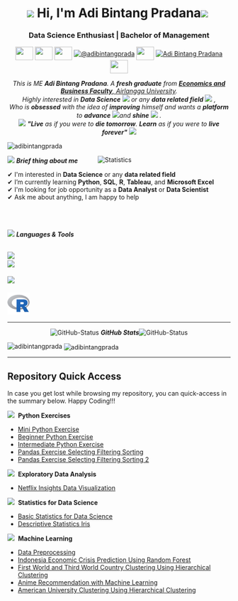 <h1 align="center"><img src="https://media.giphy.com/media/ObNTw8Uzwy6KQ/giphy.gif" width="30px">&nbsp;Hi, I'm Adi Bintang Pradana<img src="https://media.giphy.com/media/ObNTw8Uzwy6KQ/giphy.gif" width="30px">&nbsp;</h1>
<h3 align="center">Data Science Enthusiast | Bachelor of Management</h3>
<p align="center">
<a href="https://www.linkedin.com/in/adibintangpradana/" target="blank"><img align="center" src="https://cdn.jsdelivr.net/npm/simple-icons@3.0.1/icons/linkedin.svg" height="30" width="40" /></a>
<a href="https://www.kaggle.com/adibintangpradana" target="blank"><img align="center" src="https://cdn.jsdelivr.net/npm/simple-icons@3.0.1/icons/kaggle.svg" height="30" width="40" /></a>
<a href="https://public.tableau.com/profile/adi.bintang.pradana#!/" target="blank"><img align="center" src="https://cdn.jsdelivr.net/npm/simple-icons@3.0.1/icons/tableau.svg" height="30" width="40" /></a>
<a href="https://www.hackerrank.com/adibintangprada" target="blank"><img align="center" src="https://cdn.jsdelivr.net/npm/simple-icons@3.0.1/icons/hackerrank.svg" alt="@adibintangprada" height="30" width="40" /></a>
<a href = "mailto: adibintangprada@gmail.com"><img align="center" src="https://simpleicons.org/icons/gmail.svg" height="30" width="40" /></a>
<a href="https://www.facebook.com/adibintangprada/" target="blank"><img align="center" src="https://cdn.jsdelivr.net/npm/simple-icons@3.0.1/icons/facebook.svg" alt="Adi Bintang Pradana" height="30" width="40" /></a>
<a href="https://www.instagram.com/adibintangpr/" target="blank"><img align="center" src="https://cdn.jsdelivr.net/npm/simple-icons@3.0.1/icons/instagram.svg" height="30" width="40" /></a>
</p>
</p>


<p align="center">
  <em>
    This is ME <b>Adi Bintang Pradana</b>. A <b>fresh graduate</b> from <a href="https://feb.unair.ac.id/"> <b>Economics and Business Faculty</b>, Airlangga University</a>. <br>
    Highly interested in <b>Data Science</b> <img src="https://media.giphy.com/media/MXoyvLVaXqYbi6KUhu/giphy.gif" width="36px"> or any <b>data related field</b>&nbsp;<img src="https://media.giphy.com/media/jUQHpQ3UjFBfRlQekP/giphy.gif" width="36px">&nbsp,<br>Who is <b>obsessed</b>
    with the idea of <b>improving</b> himself and wants a <b>platform</b> to 
    <b>advance</b> <img src="https://media.giphy.com/media/Y3qee7w5H3ViGGBImG/giphy.gif" width="35px">and 
    <b>shine</b> <img src="https://media.giphy.com/media/BWnLlboKqLkrgak92N/giphy.gif" width="35px">&nbsp.
  </em> 
  <br>
  <img src="https://media.giphy.com/media/OPdMI5ZpUdKDu/giphy.gif" width="50" /> <i><b>"Live</b> as if you were to <b>die tomorrow</b>. <b>Learn</b> as if you were to <b>live forever"</b></i> <img src="https://media.giphy.com/media/OPdMI5ZpUdKDu/giphy.gif" width="50" />
</p>

<p align="left"> <img src="https://komarev.com/ghpvc/?username=adibintangprada&label=Profile%20views&color=0e75b6&style=flat" alt="adibintangprada" /> </p>
<img align="right" width="300px" alt="Statistics" src="https://media.giphy.com/media/jps5mZxgcSh7milovx/giphy.gif" />

<img src="https://media.giphy.com/media/ObNTw8Uzwy6KQ/giphy.gif" width="30px">&nbsp;***Brief thing about me***

✔ I'm interested in **Data Science** or any **data related field**<br>
✔ I’m currently learning **Python**, **SQL**, **R**, **Tableau**, and **Microsoft Excel**<br>
✔ I'm looking for job opportunity as a **Data Analyst** or **Data Scientist**<br>
✔ Ask me about anything, I am happy to help<br><br><br><br>


<img src="https://media.giphy.com/media/a2AIeCFeYFUTMj8scI/giphy.gif" width="30px">&nbsp;***Languages & Tools***
<p align="left">
  
  <code> <img height="50" src="https://github.com/uannabi/-/blob/master/resource/python-icon.svg"></code> 
  <code> <img height="50" src="https://github.com/uannabi/-/blob/master/resource/jp.svg"> </code>
  <code> <img height="50" src="https://github.com/uannabi/-/blob/master/resource/other/mysql-ar21.svg"> </code>
  <code> <img height="50" src="https://github.com/devicons/devicon/blob/master/icons/r/r-original.svg"> </code>
  <hr>
  <p align="center">
 <img src="https://media.giphy.com/media/uhWLu2lsU0rfLiwYlI/giphy.gif" width="30px" alt="GitHub-Status"/>&nbsp;<i><b>GitHub Stats</b></i><img src="https://media.giphy.com/media/uhWLu2lsU0rfLiwYlI/giphy.gif" width="30px" alt="GitHub-Status"/></p>
<p><img align="left" src="https://github-readme-stats.vercel.app/api/top-langs?username=adibintangprada&show_icons=true&locale=en&layout=compact" alt="adibintangprada" /></p>

<p>&nbsp;<img align="center" src="https://github-readme-stats.vercel.app/api?username=adibintangprada&show_icons=true&locale=en" alt="adibintangprada" width="410" /></p>

<hr>

## Repository Quick Access
In case you get lost while browsing my repository, you can quick-access in the summary below. Happy Coding!!!

<img src="https://media.giphy.com/media/LYBMuRwH3JkhdmLbGE/giphy.gif" width="30px">&nbsp; **Python Exercises**
* [Mini Python Exercise](https://github.com/adibintangprada/Mini_Python_Exercise)
* [Beginner Python Exercise](https://github.com/adibintangprada/Beginner_Python_Exercise)
* [Intermediate Python Exercise](https://github.com/adibintangprada/Intermediate_Python_Exercise)
* [Pandas Exercise Selecting Filtering Sorting](https://github.com/adibintangprada/Pandas_Exercise_Selecting_Filtering_Sorting)
* [Pandas Exercise Selecting Filtering Sorting 2](https://github.com/adibintangprada/Pandas_Exercise_Selecting_Filtering_Sorting_2)

<img src="https://media.giphy.com/media/Q5vKMeDtLzYvFxQhTH/giphy.gif" width="30px">&nbsp; **Exploratory Data Analysis**
* [Netflix Insights Data Visualization](https://github.com/adibintangprada/Netflix_Insights_Data_Visualization)

<img src="https://media.giphy.com/media/PmdWKodlTy9dKJccrJ/giphy.gif" width="30px">&nbsp; **Statistics for Data Science**
* [Basic Statistics for Data Science](https://github.com/adibintangprada/Basic_Statistics_for_Data_Science)
* [Descriptive Statistics Iris](https://github.com/adibintangprada/Desciptive_Statistics_Iris)

<img src="https://media.giphy.com/media/f7Yl50km2i3Mo3oSe6/giphy.gif" width="30px">&nbsp; **Machine Learning**
* [Data Preprocessing](https://github.com/adibintangprada/Data_Preprocessing)
* [Indonesia Economic Crisis Prediction Using Random Forest](https://github.com/adibintangprada/Indonesia_Economic_Crisis_Prediction_Using_Random_Forest)
* [First World and Third World Country Clustering Using Hierarchical Clustering](https://github.com/adibintangprada/Country_Clustering_Using_Hierarchical_Clustering)
* [Anime Recommendation with Machine Learning](https://github.com/adibintangprada/Anime_Recommendation_with_Machine_Learning)
* [American University Clustering Using Hierarchical Clustering](https://github.com/adibintangprada/American_University_Clustering)
